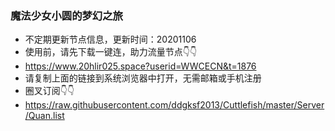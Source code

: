 ### 魔法少女小圆的梦幻之旅
- 不定期更新节点信息，更新时间：20201106    
- 使用前，请先下载一键连，助力流量节点👇👇
- https://www.20hlir025.space?userid=WWCECN&t=1876  
- 请复制上面的链接到系统浏览器中打开，无需邮箱或手机注册  
- 圈叉订阅👇👇 
- https://raw.githubusercontent.com/ddgksf2013/Cuttlefish/master/Server/Quan.list  
